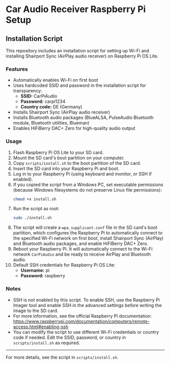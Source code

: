 # Car Audio Receiver Raspberry Pi Setup

## Installation Script

This repository includes an installation script for setting up Wi-Fi and installing Shairport Sync (AirPlay audio receiver) on Raspberry Pi OS Lite.

### Features
- Automatically enables Wi-Fi on first boot
- Uses hardcoded SSID and password in the installation script for transparency:
  - **SSID:** CarPiAudio
  - **Password:** carpi1234
  - **Country code:** DE (Germany)
- Installs Shairport Sync (AirPlay audio receiver)
- Installs Bluetooth audio packages (BlueALSA, PulseAudio Bluetooth module, Bluetooth utilities, Blueman)
- Enables HiFiBerry DAC+ Zero for high-quality audio output

### Usage
1. Flash Raspberry Pi OS Lite to your SD card.
2. Mount the SD card's boot partition on your computer.
3. Copy `scripts/install.sh` to the boot partition of the SD card.
4. Insert the SD card into your Raspberry Pi and boot.
5. Log in to your Raspberry Pi (using keyboard and monitor, or SSH if enabled).
6. If you copied the script from a Windows PC, set executable permissions (because Windows filesystems do not preserve Linux file permissions):
   ```bash
   chmod +x install.sh
   ```
7. Run the script as root:
   ```bash
   sudo ./install.sh
   ```
8. The script will create a `wpa_supplicant.conf` file in the SD card's boot partition, which configures the Raspberry Pi to automatically connect to the specified Wi-Fi network on first boot, install Shairport Sync (AirPlay) and Bluetooth audio packages, and enable HiFiBerry DAC+ Zero.
9. Reboot your Raspberry Pi. It will automatically connect to the Wi-Fi network `CarPiAudio` and be ready to receive AirPlay and Bluetooth audio.
10. Default SSH credentials for Raspberry Pi OS Lite:
    - **Username:** pi
    - **Password:** raspberry

### Notes
- SSH is not enabled by this script. To enable SSH, use the Raspberry Pi Imager tool and enable SSH in the advanced settings before writing the image to the SD card.
- For more information, see the official Raspberry Pi documentation:
  https://www.raspberrypi.com/documentation/computers/remote-access.html#enabling-ssh
- You can modify the script to use different Wi-Fi credentials or country code if needed. Edit the SSID, password, or country in `scripts/install.sh` as required.

---

For more details, see the script in `scripts/install.sh`.
